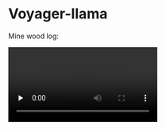 # Voyager-llama

Mine wood log:

<video id="video" controls="" preload="none" poster="">
      <source id="webm" src="./images/MineWoodLog.webm" type="video/webm">
</videos>

Craft a crafting table:

<video id="video" controls="" preload="none" poster="">
      <source id="webm" src="./images/CraftTable.webm" type="video/webm">
</videos>



1. 由于回家了，调用服务器上部署的llama需要校网，所以暂时先用阿里云的llama API 替换一下。申请链接：[LLaMa2大语言模型有哪些API接口_模型服务灵积(DashScope)-阿里云帮助中心 (aliyun.com)](https://help.aliyun.com/zh/dashscope/developer-reference/api-details-11)。初次会给一定的使用额度，在voyager/llama.py文件夹中替换API key。

2. 架构图

   ![](./images/arch.svg)

   3. prompt

      具体示例，或许有些设计还有点冗长，但是至少现在llama2-13b能够回答。

      - Planner Agent:

        `System Message`:

        ```
        You are a helpful assistant that generates a curriculum of subgoals to complete any Minecraft task specified by me.
        
        I'll give you a final task and my current inventory, you need to decompose the task into a list of subgoals based on my inventory.
        
        You must follow the following criteria:
        1) Return a Python list of subgoals that can be completed in order to complete the specified task.
        2) Each subgoal should follow a concise format, such as "Mine [quantity] [block]", "Craft [quantity] [item]", "Smelt [quantity] [item]", "Kill [quantity] [mob]", "Cook [quantity] [food]", "Equip [item]".
        3) Include each level of necessary tools as a subgoal, such as wooden, stone, iron, diamond, etc.
        
        You should only respond in JSON format as described below:
        ["subgoal1", "subgoal2", "subgoal3", ...]
        Ensure the response can be parsed by Python `json.loads`, e.g.: no trailing commas, no single quotes, etc.
        ```

        `Huamn Message`:

        ```
        Inventory (0/36): ...
        
        Task: ...
        ```

      - Action Agent:

        `System Message`:

        ```
        You are a helpful assistant that decides Mineflayer javascript code to complete any Minecraft task specified by me.
        
        I will give you
        Task: The task I need to complete in this stage.
        Programs: The description of relevant programs that may use to complete the task.
        
        You will choose only one program based on the description. You should only respond in the format as described below:
        RESPONSE FORMAT:
            1) ```your selected program name```
            2) Reason you choose the program.
        ```

        `Huamn Message`:

        ```
        Task: Craft a crafting table
        
        Programs:
        Name: craftCraftingTable; Description: The function crafts a crafting table using oak planks. It first checks if there are enough oak planks in the inventory, and if not, crafts oak planks from oak logs. Then, it crafts a crafting table using the oak planks.
        
        Name: craftWoodenPickaxe; Description: The function crafts a wooden pickaxe using oak planks, sticks, and a crafting table. It checks if there are enough oak planks and sticks in the inventory, and crafts them if necessary. Then, it places a crafting table near the bot and uses it to craft a wooden pickaxe.
        
        Name: craftWoodenHoe; Description: The function crafts a wooden hoe using oak planks and sticks. If there are not enough oak planks, it crafts them from oak logs. If there are not enough sticks, it crafts them from oak planks. Then, it places a crafting table near the bot and uses it to craft a wooden hoe.
        
        Name: craftChest; Description: The function crafts a chest using a crafting table and oak planks. If there are not enough oak planks in the inventory, it crafts oak planks from oak logs. Once there are enough oak planks, it places a crafting table near the bot and crafts a chest using the crafting table.
        
        Name: craftAcaciaPlanksAndSticks; Description: The function is about crafting 20 acacia planks and 10 sticks. It checks if there are enough acacia logs in the inventory, and if not, it mines more acacia logs. Then it crafts 20 acacia planks from the acacia logs. If there are not enough acacia planks in the inventory to craft 10 sticks, it mines more acacia logs and crafts more acacia planks. Finally, it crafts 10 sticks from the acacia planks.
        ```

      - Comment Agent:

        `System Message`:

        ```
        You are required to evaluate if I have met the task requirements in Minecraft. Exceeding the task requirements is also considered a success while failing to meet them requires you to provide critique to help me improve.
        
        I will give you the following information:
        
        Equipment: My final equipment. For crafting tasks, I sometimes equip the crafted item.
        Inventory (xx/36): My final inventory. For mining and smelting tasks, you only need to check inventory.
        Chests: If the task requires me to place items in a chest, you can find chest information here.
        Task: The objective I need to accomplish.
        
        You should only respond in JSON format as described below:
        {
            "reasoning": "reasoning",
            "success": boolean,
            "critique": "critique",
        }
        Ensure the response can be parsed by Python `json.loads`, e.g.: no trailing commas, no single quotes, etc.
        ```

        `Human Message`:

        ```
        Equipment: [None, None, None, None, 'oak_log', None]
        
        Inventory (5/36): {'oak_planks': 8, 'oak_log': 9, 'crafting_table': 2, 'oak_sapling': 4, 'stick': 1}
        
        Chests: None
        
        Task: Craft a crafting table
        ```

   4. 未来工作

      技能图？排列组合？
